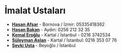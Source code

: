 # İmalat Ustaları

* [**Hasan Afşar**](https://www.instagram.com/afsar.hasan/) - Bornova / İzmir: 05335418362
* [**Hasan Bakan**](https://www.facebook.com/bakanmuzik/) - Aydın: 0256 212 32 35
* [**Kemal Eroğlu**](http://www.kopuzsazevi.com/kopuz.htm) - Kartal / İstanbul - 0216 3742534
* [**Süleyman Aslan**](https://www.instagram.com/suleymanguitars) - Kartal / İstanbul: 0216 353 07 76
* [**Şevki Usta**](https://www.instagram.com/sevki.usta/) - Beyoğlu / İstanbul
